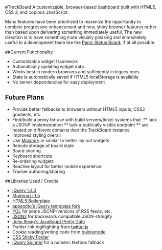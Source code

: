 #TrackBoard
A customizable, browser-based dashboard built with HTML5, CSS 3, and copious JavaScript.

Many features have been prioritized to maximize the opportunity to combine progressive enhancement and new, shiny browser features rather than based upon delivering something immediately useful. The new direction is to have something more visually pleasing and immediately useful to a development team like the [Panic Status Board](http://www.panic.com/blog/2010/03/the-panic-status-board/), if at all possible.

##Current Functionality
* Customizable widget framework
* Automatically updating widget data
* Works best in modern browsers and sufficiently in legacy ones
* State is automatically saved if HTML5 localStorage is available
* No server dependencies for easy deployment

## Future Plans
* Provide better fallbacks to browsers without HTML5 inputs, CSS3 gradients, etc.
* Find/build a proxy for use with build servers/ticket systems that:
** lack a JSONP implementation
** lack a publically visible endpoint
** are hosted on different domains than the TrackBoard instance
* Improved styling overall
* Use [Masonry](http://github.com/desandro/masonry/) or similar to better lay out widgets
* Remote storage of board state
* Board sharing
* Keyboard shortcuts
* Re-ordering widgets
* Reactive layout for better mobile experience
* Tracker authoring/sharing

##Libraries Used / Credits
* [jQuery 1.4.3](http://github.com/jquery/jquery)
* [Modernizr 1.5](http://github.com/Modernizr/Modernizr)
* [HTML5 Boilerplate](http://github.com/paulirish/html5-boilerplate)
* [appendto's jQuery templates fork](http://github.com/appendto/jquery-tmpl)
* [YQL](http://developer.yahoo.com/yql/) for some JSONP-versions of RSS feeds, etc.
* [JSON2](http://www.json.org/js.html) for backwards compatible JSON-stringify
* [John Resig's JavaScript Pretty Date](http://ejohn.org/blog/javascript-pretty-date/)
* Twitter link highlighting from [twitter.js](http://code.google.com/p/twitterjs/)
* Cookie reading/writing code from [quirksmode](quirksmode.org/js/cookies.html)
* [CSS Sticky Footer](http://www.cssstickyfooter.com/)
* [jQuery Spinner](http://github.com/jogep/jquery.ui.spinner) for a numeric textbox fallback